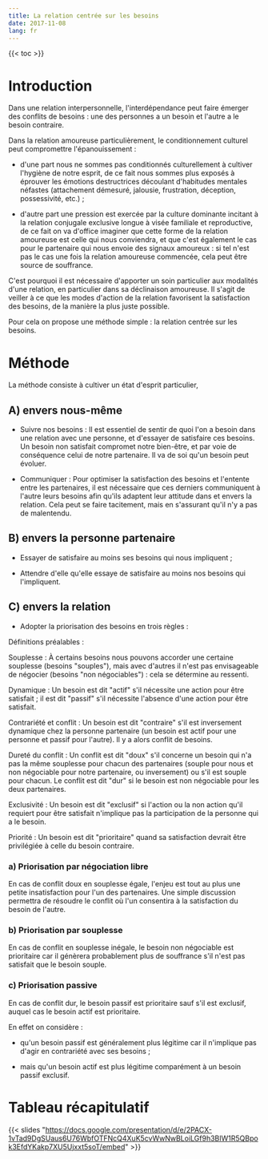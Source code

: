 ```yaml
---
title: La relation centrée sur les besoins
date: 2017-11-08
lang: fr
---
```


{{< toc >}}

# Introduction
Dans une relation interpersonnelle, l'interdépendance peut faire émerger des conflits de besoins : une des personnes a un besoin et l'autre a le besoin contraire.

Dans la relation amoureuse particulièrement, le conditionnement culturel peut compromettre l'épanouissement :

- d'une part nous ne sommes pas conditionnés culturellement à cultiver l'hygiène de notre esprit, de ce fait nous sommes plus exposés à éprouver les émotions destructrices découlant d'habitudes mentales néfastes (attachement démesuré, jalousie, frustration, déception, possessivité, etc.) ;

- d'autre part une pression est exercée par la culture dominante incitant à la relation conjugale exclusive longue à visée familiale et reproductive, de ce fait on va d'office imaginer que cette forme de la relation amoureuse est celle qui nous conviendra, et que c'est également le cas pour le partenaire qui nous envoie des signaux amoureux : si tel n'est pas le cas une fois la relation amoureuse commencée, cela peut être source de souffrance.

C'est pourquoi il est nécessaire d'apporter un soin particulier aux modalités d'une relation, en particulier dans sa déclinaison amoureuse. Il s'agit de veiller à ce que les modes d'action de la relation favorisent la satisfaction des besoins, de la manière la plus juste possible.

Pour cela on propose une méthode simple : la relation centrée sur les besoins.

# Méthode
La méthode consiste à cultiver un état d'esprit particulier,

## A) envers nous-même
- Suivre nos besoins :
Il est essentiel de sentir de quoi l'on a besoin dans une relation avec une personne, et d'essayer de satisfaire ces besoins. Un besoin non satisfait compromet notre bien-être, et par voie de conséquence celui de notre partenaire.
Il va de soi qu'un besoin peut évoluer.

- Communiquer :
Pour optimiser la satisfaction des besoins et l'entente entre les partenaires, il est nécessaire que ces derniers communiquent à l'autre leurs besoins afin qu'ils adaptent leur attitude dans et envers la relation.
Cela peut se faire tacitement, mais en s'assurant qu'il n'y a pas de malentendu.

## B) envers la personne partenaire
- Essayer de satisfaire au moins ses besoins qui nous impliquent ;

- Attendre d'elle qu'elle essaye de satisfaire au moins nos besoins qui l'impliquent.

## C) envers la relation
- Adopter la priorisation des besoins en trois règles :

Définitions préalables :

Souplesse
: À certains besoins nous pouvons accorder une certaine souplesse (besoins "souples"), mais avec d'autres il n'est pas envisageable de négocier (besoins "non négociables") : cela se détermine au ressenti.

Dynamique
: Un besoin est dit "actif" s'il nécessite une action pour être satisfait ; il est dit "passif" s'il nécessite l'absence d'une action pour être satisfait.

Contrariété et conflit
: Un besoin est dit "contraire" s'il est inversement dynamique chez la personne partenaire (un besoin est actif pour une personne et passif pour l'autre). Il y a alors conflit de besoins.

Dureté du conflit
: Un conflit est dit "doux" s'il concerne un besoin qui n'a pas la même souplesse pour chacun des partenaires (souple pour nous et non négociable pour notre partenaire, ou inversement) ou s'il est souple pour chacun. Le conflit est dit "dur" si le besoin est non négociable pour les deux partenaires.

Exclusivité
: Un besoin est dit "exclusif" si l'action ou la non action qu'il requiert pour être satisfait n'implique pas la participation de la personne qui a le besoin.

Priorité
: Un besoin est dit "prioritaire" quand sa satisfaction devrait être privilégiée à celle du besoin contraire.

### a) Priorisation par négociation libre
En cas de conflit doux en souplesse égale, l'enjeu est tout au plus une petite insatisfaction pour l'un des partenaires. Une simple discussion permettra de résoudre le conflit où l'un consentira à la satisfaction du besoin de l'autre.

### b) Priorisation par souplesse
En cas de conflit en souplesse inégale, le besoin non négociable est prioritaire car il génèrera probablement plus de souffrance s'il n'est pas satisfait que le besoin souple.

### c) Priorisation passive
En cas de conflit dur, le besoin passif est prioritaire sauf s'il est exclusif, auquel cas le besoin actif est prioritaire.

En effet on considère :
- qu'un besoin passif est généralement plus légitime car il n'implique pas d'agir en contrariété avec ses besoins ;

- mais qu'un besoin actif est plus légitime comparément à un besoin passif exclusif.

# Tableau récapitulatif
{{< slides "https://docs.google.com/presentation/d/e/2PACX-1vTad9DgSUaus6U76WbfOTFNcQ4XuK5cvWwNwBLoiLGf9h3BIW1R5QBpok3EfdYKakp7XU5Ujxxt5soT/embed" >}}
